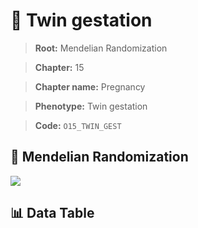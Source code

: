 # 🧪 Twin gestation

> **Root:** Mendelian Randomization

> **Chapter:** 15  

> **Chapter name:** Pregnancy

> **Phenotype:** Twin gestation  

> **Code:** `O15_TWIN_GEST`

## 🧬 Mendelian Randomization  

<img src="/MR/Figures/Forward/O15_TWIN_GEST.png"/>

## 📊 Data Table

<CsvTableMRF src="/MR/Data/Forward/O15_TWIN_GEST.csv"/>
